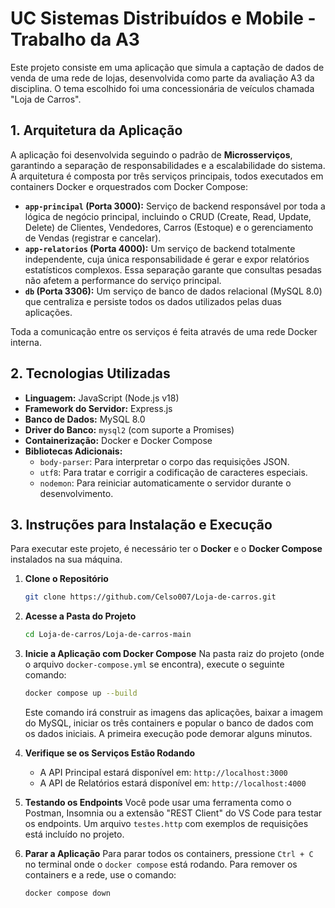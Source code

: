 # UC Sistemas Distribuídos e Mobile - Trabalho da A3

Este projeto consiste em uma aplicação que simula a captação de dados de venda de uma rede de lojas, desenvolvida como parte da avaliação A3 da disciplina. O tema escolhido foi uma concessionária de veículos chamada "Loja de Carros".

## 1. Arquitetura da Aplicação

A aplicação foi desenvolvida seguindo o padrão de **Microsserviços**, garantindo a separação de responsabilidades e a escalabilidade do sistema. A arquitetura é composta por três serviços principais, todos executados em containers Docker e orquestrados com Docker Compose:

*   **`app-principal` (Porta 3000):** Serviço de backend responsável por toda a lógica de negócio principal, incluindo o CRUD (Create, Read, Update, Delete) de Clientes, Vendedores, Carros (Estoque) e o gerenciamento de Vendas (registrar e cancelar).
*   **`app-relatorios` (Porta 4000):** Um serviço de backend totalmente independente, cuja única responsabilidade é gerar e expor relatórios estatísticos complexos. Essa separação garante que consultas pesadas não afetem a performance do serviço principal.
*   **`db` (Porta 3306):** Um serviço de banco de dados relacional (MySQL 8.0) que centraliza e persiste todos os dados utilizados pelas duas aplicações.

Toda a comunicação entre os serviços é feita através de uma rede Docker interna.

## 2. Tecnologias Utilizadas

*   **Linguagem:** JavaScript (Node.js v18)
*   **Framework do Servidor:** Express.js
*   **Banco de Dados:** MySQL 8.0
*   **Driver do Banco:** `mysql2` (com suporte a Promises)
*   **Containerização:** Docker e Docker Compose
*   **Bibliotecas Adicionais:**
    *   `body-parser`: Para interpretar o corpo das requisições JSON.
    *   `utf8`: Para tratar e corrigir a codificação de caracteres especiais.
    *   `nodemon`: Para reiniciar automaticamente o servidor durante o desenvolvimento.

## 3. Instruções para Instalação e Execução

Para executar este projeto, é necessário ter o **Docker** e o **Docker Compose** instalados na sua máquina.

1.  **Clone o Repositório**
    ```bash
    git clone https://github.com/Celso007/Loja-de-carros.git
    ```

2.  **Acesse a Pasta do Projeto**
    ```bash
    cd Loja-de-carros/Loja-de-carros-main
    ```

3.  **Inicie a Aplicação com Docker Compose**
    Na pasta raiz do projeto (onde o arquivo `docker-compose.yml` se encontra), execute o seguinte comando:
    ```bash
    docker compose up --build
    ```
    Este comando irá construir as imagens das aplicações, baixar a imagem do MySQL, iniciar os três containers e popular o banco de dados com os dados iniciais. A primeira execução pode demorar alguns minutos.

4.  **Verifique se os Serviços Estão Rodando**
    *   A API Principal estará disponível em: `http://localhost:3000`
    *   A API de Relatórios estará disponível em: `http://localhost:4000`

5.  **Testando os Endpoints**
    Você pode usar uma ferramenta como o Postman, Insomnia ou a extensão "REST Client" do VS Code para testar os endpoints. Um arquivo `testes.http` com exemplos de requisições está incluído no projeto.

6.  **Parar a Aplicação**
    Para parar todos os containers, pressione `Ctrl + C` no terminal onde o `docker compose` está rodando. Para remover os containers e a rede, use o comando:
    ```bash
    docker compose down
    ```
